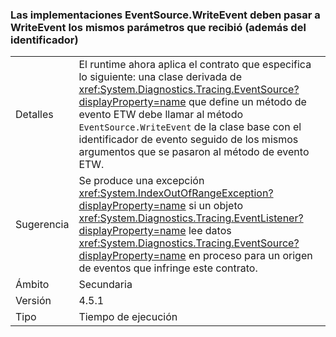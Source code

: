 ### <a name="eventsourcewriteevent-impls-must-pass-writeevent-the-same-parameters-that-it-received-plus-id"></a>Las implementaciones EventSource.WriteEvent deben pasar a WriteEvent los mismos parámetros que recibió (además del identificador)

|   |   |
|---|---|
|Detalles|El runtime ahora aplica el contrato que especifica lo siguiente: una clase derivada de <xref:System.Diagnostics.Tracing.EventSource?displayProperty=name> que define un método de evento ETW debe llamar al método <code>EventSource.WriteEvent</code> de la clase base con el identificador de evento seguido de los mismos argumentos que se pasaron al método de evento ETW.|
|Sugerencia|Se produce una excepción <xref:System.IndexOutOfRangeException?displayProperty=name> si un objeto <xref:System.Diagnostics.Tracing.EventListener?displayProperty=name> lee datos <xref:System.Diagnostics.Tracing.EventSource?displayProperty=name> en proceso para un origen de eventos que infringe este contrato.|
|Ámbito|Secundaria|
|Versión|4.5.1|
|Tipo|Tiempo de ejecución|

